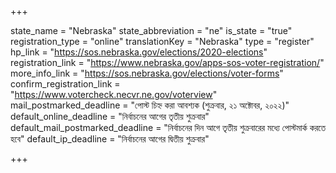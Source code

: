 +++

state_name = "Nebraska"
state_abbreviation = "ne"
is_state = "true"
registration_type = "online"
translationKey = "Nebraska"
type = "register"
hp_link = "https://sos.nebraska.gov/elections/2020-elections"
registration_link = "https://www.nebraska.gov/apps-sos-voter-registration/"
more_info_link = "https://sos.nebraska.gov/elections/voter-forms"
confirm_registration_link = "https://www.votercheck.necvr.ne.gov/voterview"
mail_postmarked_deadline = "পোস্ট চিহ্ন করা আবশ্যক (শুক্রবার, ২১ অক্টোবর, ২০২২)"
default_online_deadline = "নির্বাচনের আগের তৃতীয় শুক্রবার"
default_mail_postmarked_deadline = "নির্বাচনের দিন আগে তৃতীয় শুক্রবারের মধ্যে পোস্টমার্ক করতে হবে"
default_ip_deadline = "নির্বাচনের আগের দ্বিতীয় শুক্রবার"

+++